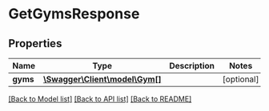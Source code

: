 # GetGymsResponse

## Properties
Name | Type | Description | Notes
------------ | ------------- | ------------- | -------------
**gyms** | [**\Swagger\Client\model\Gym[]**](Gym.md) |  | [optional] 

[[Back to Model list]](../../README.md#documentation-for-models) [[Back to API list]](../../README.md#documentation-for-api-endpoints) [[Back to README]](../../README.md)

